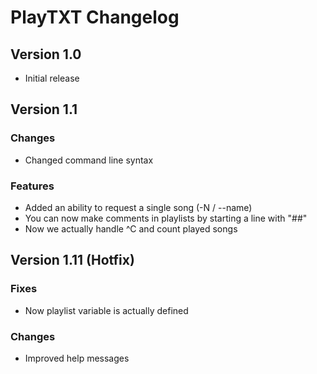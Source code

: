 # PlayTXT Changelog


## Version 1.0
* Initial release

## Version 1.1
### Changes ###
* Changed command line syntax
### Features ###
* Added an ability to request a single song (-N / --name)
* You can now make comments in playlists by starting a line with "##"
* Now we actually handle ^C and count played songs

## Version 1.11 (Hotfix)
### Fixes ###
* Now playlist variable is actually defined
### Changes ###
* Improved help messages
